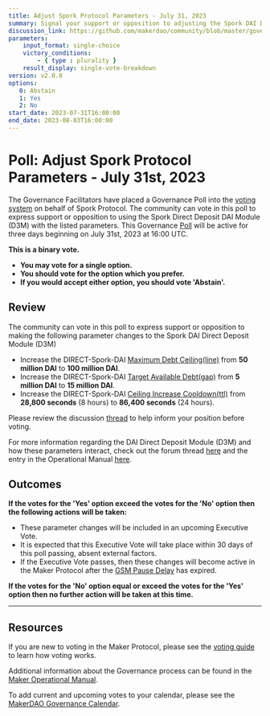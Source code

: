 ```yaml
---
title: Adjust Spork Protocol Parameters - July 31, 2023
summary: Signal your support or opposition to adjusting the Spork DAI Direct Deposit Module  parameters.
discussion_link: https://github.com/makerdao/community/blob/master/governance-exercises/poll-exercise-01.md
parameters:
    input_format: single-choice
    victory_conditions:
        - { type : plurality }
    result_display: single-vote-breakdown
version: v2.0.0
options:
   0: Abstain
   1: Yes
   2: No
start_date: 2023-07-31T16:00:00
end_date: 2023-08-03T16:00:00
---
```

# Poll: Adjust Spork Protocol Parameters - July 31st, 2023

The Governance Facilitators have placed a Governance Poll into the [voting system](https://vote.makerdao.com/polling) on behalf of Spork Protocol. The community can vote in this poll to express support or opposition to using the Spork Direct Deposit DAI Module (D3M) with the listed parameters. This Governance [Poll](https://manual.makerdao.com/governance/governance-cycle/weekly-governance-cycle#weekly-governance-cycle-definitions-mip16c1) will be active for three days beginning on July 31st, 2023 at 16:00 UTC.

**This is a binary vote.**

- **You may vote for a single option.**
- **You should vote for the option which you prefer.**
- **If you would accept either option, you should vote 'Abstain'.**

## Review

The community can vote in this poll to express support or opposition to making the following parameter changes to the Spork DAI Direct Deposit Module (D3M)
* Increase the DIRECT-Spork-DAI [Maximum Debt Ceiling(line)](https://manual.makerdao.com/module-index/module-dciam#maximum-debt-ceiling-line) from **50 million DAI** to **100 million DAI**.
* Increase the DIRECT-Spork-DAI [Target Available Debt(gap)](https://manual.makerdao.com/module-index/module-dciam#target-available-debt-gap) from **5 million DAI** to **15 million DAI**.
* Increase the DIRECT-Spork-DAI [Ceiling Increase Cooldown(ttl)](https://manual.makerdao.com/module-index/module-dciam#ceiling-increase-cooldown-ttl) from **28,800 seconds** (8 hours) to **86,400 seconds** (24 hours).

Please review the discussion [thread](https://github.com/makerdao/community/blob/master/governance-exercises/poll-exercise-01.md) to help inform your position before voting. 

For more information regarding the DAI Direct Deposit Module (D3M) and how these parameters interact, check out the forum thread [here](https://forum.makerdao.com/t/discussion-direct-deposit-dai-module-d3m/7357)  and the entry in the Operational Manual [here](https://manual.makerdao.com/module-index/module-dai-direct-deposit).

## Outcomes

**If the votes for the 'Yes' option exceed the votes for the 'No' option then the following actions will be taken:**
* These parameter changes will be included in an upcoming Executive Vote.
* It is expected that this Executive Vote will take place within 30 days of this poll passing, absent external factors.
* If the Executive Vote passes, then these changes will become active in the Maker Protocol after the [GSM Pause Delay](https://manual.makerdao.com/parameter-index/core/param-gsm-pause-delay) has expired.

**If the votes for the 'No' option equal or exceed the votes for the 'Yes' option then no further action will be taken at this time.**

---

## Resources

If you are new to voting in the Maker Protocol, please see the [voting guide](https://manual.makerdao.com/governance/voting-in-makerdao/on-chain-governance) to learn how voting works.

Additional information about the Governance process can be found in the [Maker Operational Manual](https://manual.makerdao.com).

To add current and upcoming votes to your calendar, please see the [MakerDAO Governance Calendar](https://manual.makerdao.com/makerdao/calendars/governance-calendar).